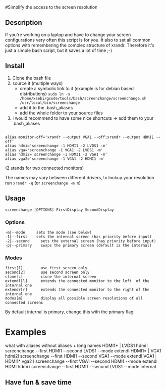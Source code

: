 #Simplify the access to the screen resolution

## Description

If you're working on a laptop and have to change your screen configurations very often this script is for you. It also to set all common options with remembering the complex structure of xrandr. Therefore it's just a simple bash script, but it saves a lot of time ;-)
    
## Install

1. Clone the bash file
2. source it (multiple ways)
    * create a symbolic link to it (example is for debian based distributions) `sudo ln -s /home/xsebi/gcode/tools/bash/screenchange/screenchange.sh /usr/local/bin/screenchange`
    * add it to the .bash_aliases
    * add the whole folder to your source files
3. I would recommend to have some nice shortcuts -> add them to your .bash_aliases

## 
    alias monitor-off='xrandr --output VGA1 --off;xrandr --output HDMI1 --off'
    alias hdmi='screenchange -1 HDMI1 -2 LVDS1 -m'
    alias vga='screenchange -1 VGA1 -2 LVDS1 -m'
    alias hdmi2='screenchange -1 HDMI1 -2 VGA1 -m'
    alias vga2='screenchange -1 VGA1 -2 HDMI1 -m'

(2 stands for two connected monitors)

The names may vary between different drivers, to lookup your resolution run `xrandr -q` (or `screenchange -m m`)


## Usage

    screenchange [OPTIONS] FirstDisplay SecondDisplay

### Options

    -m|--mode	  sets the mode (see below)
    -1|--first	  sets the internal screen (has priority before input)
    -2|--second     sets the external screen (has priority before input)
    -p|--primary    swaps the primary screen (default is the internal)

### Modes

    first[1]        use first screen only
    second[2]       use second screen only
    clone[c]        clone the internal screen
    extendl[l]      extends the connected monitor to the left  of the internal one
    extendr[r]      extends the connected monitor to the right of the internal one
    modes[m]        display all possible screen resolutions of all connected screens

By default internal is primary, change this with the primary flag

# Examples 
 
what             with aliases    without aliases + long names
HDMI1* | LVDS1   hdmi l          screenchange --first HDMI1 --second LVDS1 --mode extendl
HDMI1* | VGA1    hdmi2l          screenchange --first HDMI1 --second VGA1  --mode extendl
VGA1   | HDMI1*  vga2 l          screenchange --first VGA1  --second HDMI1 --mode extendl
HDMI             hdmi i          screenchange --first HDMI1 --second LVDS1 --mode internal

## Have fun & save time
